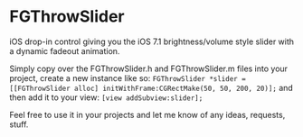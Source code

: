 FGThrowSlider
=============

iOS drop-in control giving you the iOS 7.1 brightness/volume style slider with a dynamic fadeout animation. 

Simply copy over the FGThrowSlider.h and FGThrowSlider.m files into your project, create a new instance like so:
  `FGThrowSlider *slider = [[FGThrowSlider alloc] initWithFrame:CGRectMake(50, 50, 200, 20)];`
and then add it to your view:
  `[view addSubview:slider];`
  
Feel free to use it in your projects and let me know of any ideas, requests, stuff.
